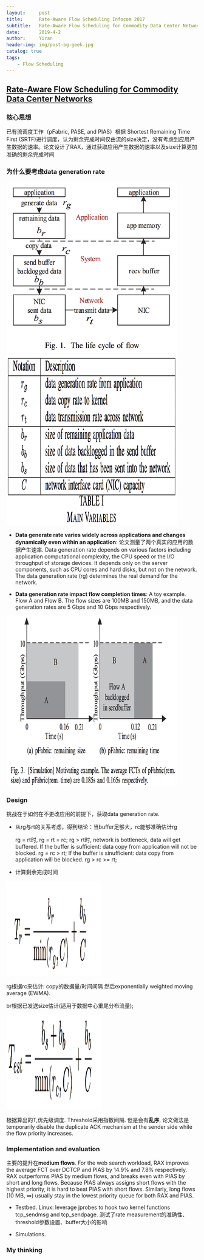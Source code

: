 ```yaml
---
layout:     post
title:      Rate-Aware Flow Scheduling Infocom 2017
subtitle:   Rate-Aware Flow Scheduling for Commodity Data Center Networks
date:       2019-4-2
author:     Yiran
header-img: img/post-bg-geek.jpg
catalog: true
tags:
    - Flow Scheduling
---
```


## [Rate-Aware Flow Scheduling for Commodity Data Center Networks](https://ieeexplore.ieee.org/document/8057082/)
### 核心思想 

已有流调度工作（pFabric, PASE, and PIAS）根据 Shortest Remaining Time First (SRTF)进行调度，认为剩余完成时间仅由流的size决定，没有考虑到应用产生数据的速率。论文设计了RAX，通过获取应用产生数据的速率以及size计算更加准确的剩余完成时间

### 为什么要考虑data generation rate
<img width="450" height="450" src="/img/post-rax-1.png"/>

<img width="450" height="450" src="/img/post-rax-2.png"/>

- **Data generate rate varies widely across applications and changes dynamically even within an application**: 论文测量了两个真实的应用的数据产生速率.
Data generation rate depends on various factors including application computational complexity, the CPU speed or the I/O throughput of storage devices. It depends only on the server components, such as CPU cores and hard disks, but not on the network. The data generation rate (rg) determines the real demand
for the network.

- **Data generation rate impact flow completion times**: A toy example. Flow A and Flow B. The flow sizes are 100MB and 150MB, and the data generation rates are 5 Gbps and 10 Gbps respectively.

<img width="450" height="450" src="/img/post-rax-3.png"/>

### Design
挑战在于如何在不更改应用的前提下，获取data generation rate.

- 从rg与rt的关系考虑，得到结论：当buffer足够大，rc能够准确估计rg 

   rg = rt时, rg = rt = rc; rg > rt时, network is bottleneck, data will get buffered. If the buffer is sufficient: data copy from application will not be blocked. rg = rc > rt; If the buffer is sinufficient: data copy from application will be blocked. rg > rc >= rt;

- 计算剩余完成时间
   
<img width="250" height="250" src="/img/post-rax-4.png"/>

   rg根据rc来估计: copy的数据量/时间间隔 然后exponentially weighted moving average (EWMA).

   br根据已发送size估计(适用于数据中心重尾分布流量);

<img width="250" height="250" src="/img/post-rax-5.png"/>

   根据算出的T,优先级调度. Threshold采用指数间隔. 但是会有**乱序**, 论文做法是 temporarily disable the duplicate ACK mechanism at the sender side while the flow priority increases.

### Implementation and evaluation

主要的提升在**medium flows**. For the web search workload, RAX improves the average FCT over DCTCP and PIAS by 14.9% and 7.8% respectively. RAX outperforms PIAS by medium flows, and breaks even with PIAS by short and long flows. Because PIAS always assigns short flows with the highest priority, it is hard to beat PIAS with short flows. Similarly, long flows (10 MB, ∞) usually stay in the lowest priority queue for both RAX and PIAS. 
 
- Testbed. Linux: leverage jprobes to hook two kernel functions tcp_sendmsg and tcp_sendpage. 测试了rate measurement的准确性、threshold参数设置、buffer大小的影响

- Simulations.

### My thinking
